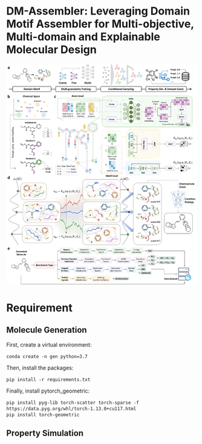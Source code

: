 # DM-Assembler: Leveraging Domain Motif Assembler for Multi-objective, Multi-domain and Explainable Molecular Design

![framework](figure/framework.png)


# Requirement

## Molecule Generation

First, create a virtual environment:

```
conda create -n gen python=3.7
```

Then, install the packages:

```
pip install -r requirements.txt
```

Finally, install pytorch_geometric:

```
pip install pyg-lib torch-scatter torch-sparse -f https://data.pyg.org/whl/torch-1.13.0+cu117.html
pip install torch-geometric
```

## Property Simulation








